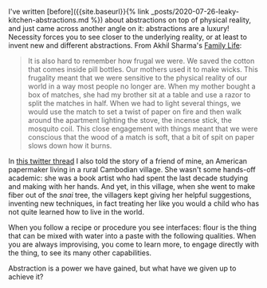 I've written [before]({{site.baseurl}}{% link _posts/2020-07-26-leaky-kitchen-abstractions.md %}) about abstractions on top of physical reality, and just came across another angle on it: abstractions are a luxury! Necessity forces you to see closer to the underlying reality, or at least to invent new and different abstractions. From Akhil Sharma's [Family Life](https://amzn.to/3ocmU7F):

> It is also hard to remember how frugal we were. We saved the cotton that comes inside pill bottles. Our mothers used it to make wicks. This frugality meant that we were sensitive to the physical reality of our world in a way most people no longer are. When my mother bought a box of matches, she had my brother sit at a table and use a razor to split the matches in half. When we had to light several things, we would use the match to set a twist of paper on fire and then walk around the apartment lighting the stove, the incense stick, the mosquito coil. This close engagement with things meant that we were conscious that the wood of a match is soft, that a bit of spit on paper slows down how it burns.

In [this twitter thread](https://twitter.com/louispotok/status/1318721222079729664) I also told the story of a friend of mine, an American papermaker living in a rural Cambodian village. She wasn't some hands-off academic: she was a book artist who had spent the last decade studying and making with her hands. And yet, in this village, when she went to make fiber out of the *snai* tree, the villagers kept giving her helpful suggestions, inventing new techniques, in fact treating her like you would a child who has not quite learned how to live in the world.

When you follow a recipe or procedure you see interfaces: flour is the thing that can be mixed with water into a paste with the following qualities. When you are always improvising, you come to learn more, to engage directly with the thing, to see its many other capabilities.

Abstraction is a power we have gained, but what have we given up to achieve it?
